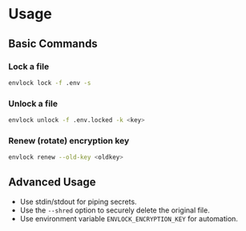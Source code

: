 # Usage

## Basic Commands

### Lock a file
```sh
envlock lock -f .env -s
```

### Unlock a file
```sh
envlock unlock -f .env.locked -k <key>
```

### Renew (rotate) encryption key
```sh
envlock renew --old-key <oldkey>
```

## Advanced Usage
- Use stdin/stdout for piping secrets.
- Use the `--shred` option to securely delete the original file.
- Use environment variable `ENVLOCK_ENCRYPTION_KEY` for automation.
